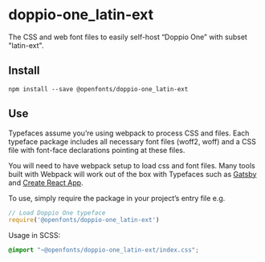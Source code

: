 
# doppio-one_latin-ext

The CSS and web font files to easily self-host “Doppio One” with subset "latin-ext".

## Install

`npm install --save @openfonts/doppio-one_latin-ext`

## Use

Typefaces assume you’re using webpack to process CSS and files. Each typeface
package includes all necessary font files (woff2, woff) and a CSS file with
font-face declarations pointing at these files.

You will need to have webpack setup to load css and font files. Many tools built
with Webpack will work out of the box with Typefaces such as [Gatsby](https://github.com/gatsbyjs/gatsby)
and [Create React App](https://github.com/facebookincubator/create-react-app).

To use, simply require the package in your project’s entry file e.g.

```javascript
// Load Doppio One typeface
require('@openfonts/doppio-one_latin-ext')
```

Usage in SCSS:
```scss
@import "~@openfonts/doppio-one_latin-ext/index.css";
```
